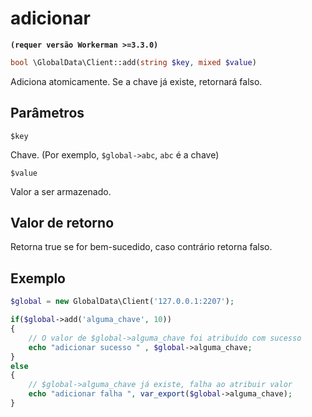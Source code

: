 # adicionar
**``` (requer versão Workerman >=3.3.0) ```**
```php
bool \GlobalData\Client::add(string $key, mixed $value)
```
Adiciona atomicamente. Se a chave já existe, retornará falso.

## Parâmetros

 ``` $key ```

Chave. (Por exemplo, ```$global->abc```, ```abc``` é a chave)

 ``` $value ```

Valor a ser armazenado.

## Valor de retorno
Retorna true se for bem-sucedido, caso contrário retorna falso.


## Exemplo

```php
$global = new GlobalData\Client('127.0.0.1:2207');

if($global->add('alguma_chave', 10))
{
    // O valor de $global->alguma_chave foi atribuído com sucesso
    echo "adicionar sucesso " , $global->alguma_chave;
}
else
{
    // $global->alguma_chave já existe, falha ao atribuir valor
    echo "adicionar falha ", var_export($global->alguma_chave);
}
```
